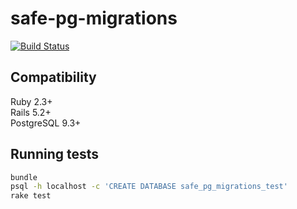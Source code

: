 # safe-pg-migrations

[![Build Status](https://travis-ci.org/doctolib/safe-pg-migrations.svg?branch=master)](https://travis-ci.org/doctolib/safe-pg-migrations)

## Compatibility

Ruby 2.3+  
Rails 5.2+  
PostgreSQL 9.3+

## Running tests

```bash
bundle
psql -h localhost -c 'CREATE DATABASE safe_pg_migrations_test'
rake test
```

